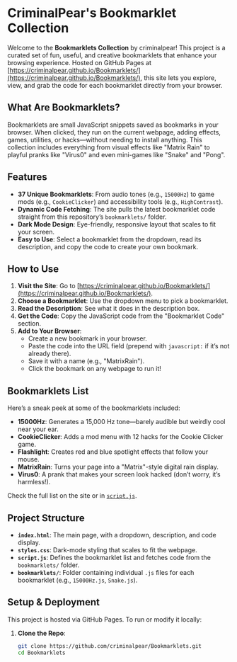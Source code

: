 # CriminalPear's Bookmarklet Collection

Welcome to the **Bookmarklets Collection** by criminalpear! This project is a curated set of fun, useful, and creative bookmarklets that enhance your browsing experience. Hosted on GitHub Pages at [https://criminalpear.github.io/Bookmarklets/](https://criminalpear.github.io/Bookmarklets/), this site lets you explore, view, and grab the code for each bookmarklet directly from your browser.

## What Are Bookmarklets?

Bookmarklets are small JavaScript snippets saved as bookmarks in your browser. When clicked, they run on the current webpage, adding effects, games, utilities, or hacks—without needing to install anything. This collection includes everything from visual effects like "Matrix Rain" to playful pranks like "Virus0" and even mini-games like "Snake" and "Pong".

## Features

- **37 Unique Bookmarklets**: From audio tones (e.g., `15000Hz`) to game mods (e.g., `CookieClicker`) and accessibility tools (e.g., `HighContrast`).
- **Dynamic Code Fetching**: The site pulls the latest bookmarklet code straight from this repository’s `bookmarklets/` folder.
- **Dark Mode Design**: Eye-friendly, responsive layout that scales to fit your screen.
- **Easy to Use**: Select a bookmarklet from the dropdown, read its description, and copy the code to create your own bookmark.

## How to Use

1. **Visit the Site**: Go to [https://criminalpear.github.io/Bookmarklets/](https://criminalpear.github.io/Bookmarklets/).
2. **Choose a Bookmarklet**: Use the dropdown menu to pick a bookmarklet.
3. **Read the Description**: See what it does in the description box.
4. **Get the Code**: Copy the JavaScript code from the "Bookmarklet Code" section.
5. **Add to Your Browser**:
   - Create a new bookmark in your browser.
   - Paste the code into the URL field (prepend with `javascript:` if it’s not already there).
   - Save it with a name (e.g., "MatrixRain").
   - Click the bookmark on any webpage to run it!

## Bookmarklets List

Here’s a sneak peek at some of the bookmarklets included:

- **15000Hz**: Generates a 15,000 Hz tone—barely audible but weirdly cool near your ear.
- **CookieClicker**: Adds a mod menu with 12 hacks for the Cookie Clicker game.
- **Flashlight**: Creates red and blue spotlight effects that follow your mouse.
- **MatrixRain**: Turns your page into a "Matrix"-style digital rain display.
- **Virus0**: A prank that makes your screen look hacked (don’t worry, it’s harmless!).

Check the full list on the site or in [`script.js`](script.js).

## Project Structure

- **`index.html`**: The main page, with a dropdown, description, and code display.
- **`styles.css`**: Dark-mode styling that scales to fit the webpage.
- **`script.js`**: Defines the bookmarklet list and fetches code from the `bookmarklets/` folder.
- **`bookmarklets/`**: Folder containing individual `.js` files for each bookmarklet (e.g., `15000Hz.js`, `Snake.js`).

## Setup & Deployment

This project is hosted via GitHub Pages. To run or modify it locally:

1. **Clone the Repo**:
   ```bash
   git clone https://github.com/criminalpear/Bookmarklets.git
   cd Bookmarklets
